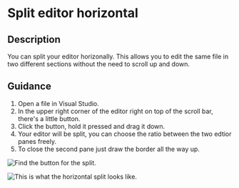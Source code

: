 # Split editor horizontal

## Description
You can split your editor horizonally. This allows you to edit the same file in two different sections without the need to scroll up and down.

## Guidance
1. Open a file in Visual Studio. 
2. In the upper right corner of the editor right on top of the scroll bar, there's a little button. 
3. Click the button, hold it pressed and drag it down.
3. Your editor will be split, you can choose the ratio between the two edtior panes freely.
4. To close the second pane just draw the border all the way up.

![Find the button for the split.](HorizontalSplit/images/split.png)

![This is what the horizontal split looks like.](HorizontalSplit/images/twoPanes.png)